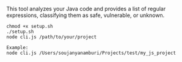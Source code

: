 This tool analyzes your Java code and provides a list of regular expressions, classifying them as safe, vulnerable, or unknown.

```
chmod +x setup.sh
./setup.sh
node cli.js /path/to/your/project

Example:
node cli.js /Users/soujanyanamburi/Projects/test/my_js_project

```